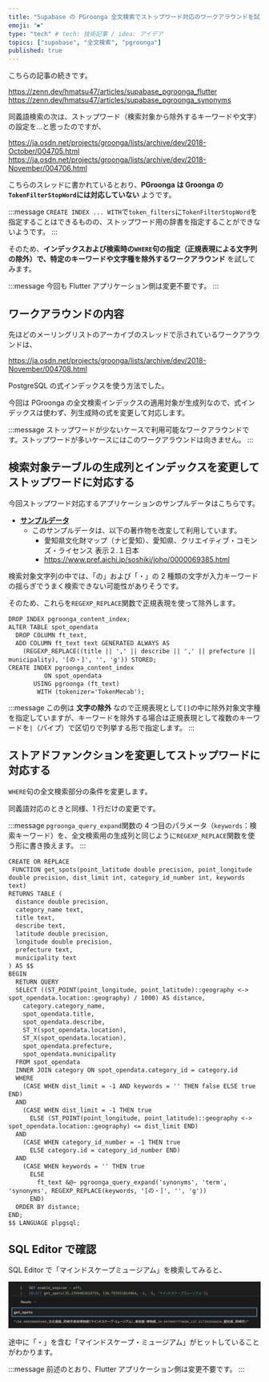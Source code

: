```yaml
---
title: "Supabase の PGroonga 全文検索でストップワード対応のワークアラウンドを試してみる"
emoji: "⏹"
type: "tech" # tech: 技術記事 / idea: アイデア
topics: ["supabase", "全文検索", "pgroonga"]
published: true
---
```


こちらの記事の続きです。

https://zenn.dev/hmatsu47/articles/supabase_pgroonga_flutter
https://zenn.dev/hmatsu47/articles/supabase_pgroonga_synonyms

同義語検索の次は、ストップワード（検索対象から除外するキーワードや文字）の設定を…と思ったのですが、

https://ja.osdn.net/projects/groonga/lists/archive/dev/2018-October/004705.html
https://ja.osdn.net/projects/groonga/lists/archive/dev/2018-November/004706.html

こちらのスレッドに書かれているとおり、**PGroonga は Groonga の`TokenFilterStopWord`には対応していない** ようです。

:::message
`CREATE INDEX ... WITH`で`token_filters`に`TokenFilterStopWord`を指定することはできるものの、ストップワード用の辞書を指定することができないようです。
:::

そのため、**インデックスおよび検索時の`WHERE`句の指定（正規表現による文字列の除外）で、特定のキーワードや文字種を除外するワークアラウンド** を試してみます。

:::message
今回も Flutter アプリケーション側は変更不要です。
:::

## ワークアラウンドの内容

先ほどのメーリングリストのアーカイブのスレッドで示されているワークアラウンドは、

https://ja.osdn.net/projects/groonga/lists/archive/dev/2018-November/004708.html

PostgreSQL の式インデックスを使う方法でした。

今回は PGroonga の全文検索インデックスの適用対象が生成列なので、式インデックスは使わず、列生成時の式を変更して対応します。

:::message
ストップワードが少ないケースで利用可能なワークアラウンドです。ストップワードが多いケースにはこのワークアラウンドは向きません。
:::

## 検索対象テーブルの生成列とインデックスを変更してストップワードに対応する

今回ストップワード対応するアプリケーションのサンプルデータはこちらです。

- **[サンプルデータ](https://github.com/hmatsu47/maptool/tree/main/sampleData/supabase)**
  - このサンプルデータは、以下の著作物を改変して利用しています。
    - 愛知県文化財マップ（ナビ愛知）、愛知県、クリエイティブ・コモンズ・ライセンス 表示２.１日本
    - https://www.pref.aichi.jp/soshiki/joho/0000069385.html

検索対象文字列の中では、「の」および「・」の 2 種類の文字が入力キーワードの揺らぎでうまく検索できない可能性がありそうです。

そのため、これらを`REGEXP_REPLACE`関数で正規表現を使って除外します。

```sql:テーブル・インデックスをストップワード対応に
DROP INDEX pgroonga_content_index;
ALTER TABLE spot_opendata
  DROP COLUMN ft_text,
  ADD COLUMN ft_text text GENERATED ALWAYS AS
    (REGEXP_REPLACE((title || ',' || describe || ',' || prefecture || municipality), '[の・]', '', 'g')) STORED;
CREATE INDEX pgroonga_content_index
          ON spot_opendata
       USING pgroonga (ft_text)
        WITH (tokenizer='TokenMecab');
```

:::message
この例は **文字の除外** なので正規表現として`[]`の中に除外対象文字種を指定していますが、キーワードを除外する場合は正規表現として複数のキーワードを`|`（パイプ）で区切りで列挙する形で指定します。
:::

## ストアドファンクションを変更してストップワードに対応する

`WHERE`句の全文検索部分の条件を変更します。

同義語対応のときと同様、1 行だけの変更です。

:::message
`pgroonga_query_expand`関数の 4 つ目のパラメータ（`keywords`：検索キーワード）を、全文検索用の生成列と同じように`REGEXP_REPLACE`関数を使う形に書き換えます。
:::

```sql:ストアドファンクション・ストップワード対応
CREATE OR REPLACE
 FUNCTION get_spots(point_latitude double precision, point_longitude double precision, dist_limit int, category_id_number int, keywords text)
RETURNS TABLE (
  distance double precision,
  category_name text,
  title text,
  describe text,
  latitude double precision,
  longitude double precision,
  prefecture text,
  municipality text
) AS $$
BEGIN
  RETURN QUERY
  SELECT ((ST_POINT(point_longitude, point_latitude)::geography <-> spot_opendata.location::geography) / 1000) AS distance,
    category.category_name,
    spot_opendata.title,
    spot_opendata.describe,
    ST_Y(spot_opendata.location),
    ST_X(spot_opendata.location),
    spot_opendata.prefecture,
    spot_opendata.municipality
  FROM spot_opendata
  INNER JOIN category ON spot_opendata.category_id = category.id
  WHERE
    (CASE WHEN dist_limit = -1 AND keywords = '' THEN false ELSE true END)
  AND
    (CASE WHEN dist_limit = -1 THEN true
      ELSE (ST_POINT(point_longitude, point_latitude)::geography <-> spot_opendata.location::geography) <= dist_limit END)
  AND
    (CASE WHEN category_id_number = -1 THEN true
      ELSE category.id = category_id_number END)
  AND
    (CASE WHEN keywords = '' THEN true
      ELSE
        ft_text &@~ pgroonga_query_expand('synonyms', 'term', 'synonyms', REGEXP_REPLACE(keywords, '[の・]', '', 'g'))
      END)
  ORDER BY distance;
END;
$$ LANGUAGE plpgsql;
```

## SQL Editor で確認

SQL Editor で「マインドスケープミュージアム」を検索してみると、

![](/images/supabase_pgroonga_stopword_wa/supabase_pgroonga_stopword_wa_01.png)

途中に「・」を含む「マインドスケープ・ミュージアム」がヒットしていることがわかります。

:::message
前述のとおり、Flutter アプリケーション側は変更不要です。
:::
